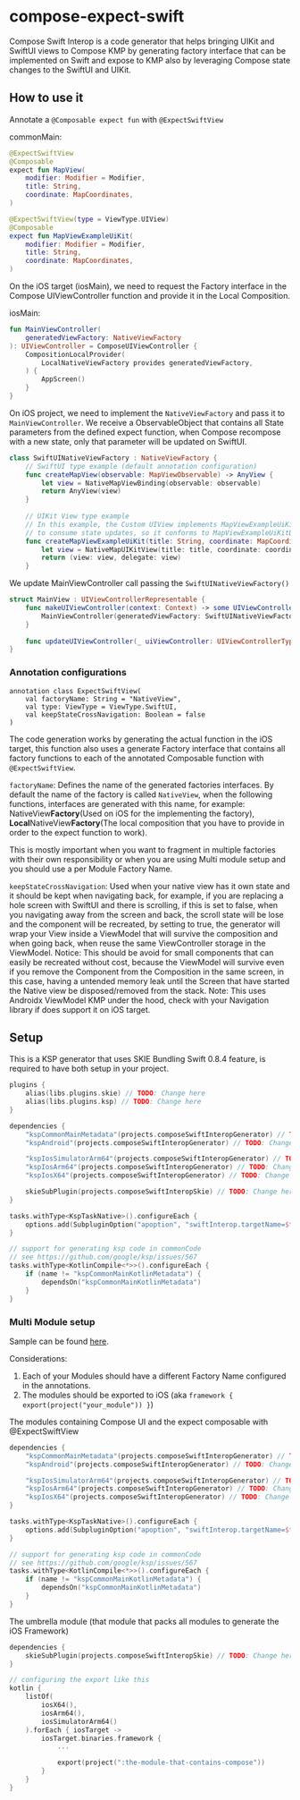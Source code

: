 # compose-expect-swift

Compose Swift Interop is a code generator that helps bringing UIKit and SwiftUI views to Compose KMP
by generating factory interface that can be implemented on Swift and expose to KMP also by leveraging
Compose state changes to the SwiftUI and UIKit.

## How to use it

Annotate a `@Composable expect fun` with `@ExpectSwiftView`

commonMain:
```kotlin
@ExpectSwiftView
@Composable
expect fun MapView(
    modifier: Modifier = Modifier,
    title: String,
    coordinate: MapCoordinates,
)

@ExpectSwiftView(type = ViewType.UIView)
@Composable
expect fun MapViewExampleUiKit(
    modifier: Modifier = Modifier,
    title: String,
    coordinate: MapCoordinates,
)
```

On the iOS target (iosMain), we need to request the Factory interface in the Compose UIViewController function
and provide it in the Local Composition.

iosMain:
```kotlin
fun MainViewController(
    generatedViewFactory: NativeViewFactory
): UIViewController = ComposeUIViewController {
    CompositionLocalProvider(
        LocalNativeViewFactory provides generatedViewFactory,
    ) {
        AppScreen()
    }
}
```

On iOS project, we need to implement the `NativeViewFactory` and pass it to `MainViewController`.
We receive a ObservableObject that contains all State parameters from the defined expect function,
when Compose recompose with a new state, only that parameter will be updated on SwiftUI.

```swift
class SwiftUINativeViewFactory : NativeViewFactory {
    // SwiftUI type example (default annotation configuration)
    func createMapView(observable: MapViewObservable) -> AnyView {
        let view = NativeMapViewBinding(observable: observable)
        return AnyView(view)
    }
    
    // UIKit View type example
    // In this example, the Custom UIView implements MapViewExampleUiKitDelegate
    // to consume state updates, so it conforms to MapViewExampleUiKitDelegate.
    func createMapViewExampleUiKit(title: String, coordinate: MapCoordinates) -> (view: UIView, delegate: MapViewExampleUiKitDelegate) {
        let view = NativeMapUIKitView(title: title, coordinate: coordinate)
        return (view: view, delegate: view)
    }
```

We update MainViewController call passing the `SwiftUINativeViewFactory()`

```swift
struct MainView : UIViewControllerRepresentable {
    func makeUIViewController(context: Context) -> some UIViewController {
        MainViewController(generatedViewFactory: SwiftUINativeViewFactory())
    }
    
    func updateUIViewController(_ uiViewController: UIViewControllerType, context: Context) {}
}
```

### Annotation configurations

```
annotation class ExpectSwiftView(
    val factoryName: String = "NativeView",
    val type: ViewType = ViewType.SwiftUI,
    val keepStateCrossNavigation: Boolean = false
)
```

The code generation works by generating the actual function in the iOS target, this function
also uses a generate Factory interface that contains all factory functions to each of the annotated
Composable function with `@ExpectSwiftView`.

`factoryName`: Defines the name of the generated factories interfaces. By default the name of the factory
is called `NativeView`, when the following functions, interfaces are generated with this name, for example:
NativeView**Factory**(Used on iOS for the implementing the factory),
**Local**NativeView**Factory**(The local composition that you have to provide in order to the expect function to work).

This is mostly important when you want to fragment in multiple factories with their own responsibility or when you are
using Multi module setup and you should use a per Module Factory Name.

`keepStateCrossNavigation`: Used when your native view has it own state
and it should be kept when navigating back, for example, if you are replacing
a hole screen with SwiftUI and there is scrolling, if this is set to false,
when you navigating away from the screen and back, the scroll state will be
lose and the component will be recreated, by setting to true, the generator
will wrap your View inside a ViewModel that will survive the composition
and when going back, when reuse the same ViewController storage in the ViewModel. Notice: This should be
avoid for small components that can easily be recreated without cost, because
the ViewModel will survive even if you remove the Component from the Composition
in the same screen, in this case, having a untended memory leak until the Screen
that have started the Native view be disposed/removed from the stack.
Note: This uses Androidx ViewModel KMP under the hood, check with your Navigation library if does support it 
on iOS target.

## Setup

This is a KSP generator that uses SKIE Bundling Swift 0.8.4 feature, is required to have both setup in
your project.

```kotlin
plugins {
    alias(libs.plugins.skie) // TODO: Change here
    alias(libs.plugins.ksp) // TODO: Change here
}
```

```kotlin
dependencies {
    "kspCommonMainMetadata"(projects.composeSwiftInteropGenerator) // TODO: Change here
    "kspAndroid"(projects.composeSwiftInteropGenerator) // TODO: Change here

    "kspIosSimulatorArm64"(projects.composeSwiftInteropGenerator) // TODO: Change here
    "kspIosArm64"(projects.composeSwiftInteropGenerator) // TODO: Change here
    "kspIosX64"(projects.composeSwiftInteropGenerator) // TODO: Change here

    skieSubPlugin(projects.composeSwiftInteropSkie) // TODO: Change here
}

tasks.withType<KspTaskNative>().configureEach {
    options.add(SubpluginOption("apoption", "swiftInterop.targetName=$target"))
}

// support for generating ksp code in commonCode
// see https://github.com/google/ksp/issues/567
tasks.withType<KotlinCompile<*>>().configureEach {
    if (name != "kspCommonMainKotlinMetadata") {
        dependsOn("kspCommonMainKotlinMetadata")
    }
}
```

### Multi Module setup

Sample can be found [here](sample/multimodule).

Considerations:
1. Each of your Modules should have a different Factory Name configured in the annotations.
2. The modules should be exported to iOS (aka ``framework { export(project("your_module")) }``)

The modules containing Compose UI and the expect composable with @ExpectSwiftView
```kotlin
dependencies {
    "kspCommonMainMetadata"(projects.composeSwiftInteropGenerator) // TODO: Change here
    "kspAndroid"(projects.composeSwiftInteropGenerator) // TODO: Change here

    "kspIosSimulatorArm64"(projects.composeSwiftInteropGenerator) // TODO: Change here
    "kspIosArm64"(projects.composeSwiftInteropGenerator) // TODO: Change here
    "kspIosX64"(projects.composeSwiftInteropGenerator) // TODO: Change here
}

tasks.withType<KspTaskNative>().configureEach {
    options.add(SubpluginOption("apoption", "swiftInterop.targetName=$target"))
}

// support for generating ksp code in commonCode
// see https://github.com/google/ksp/issues/567
tasks.withType<KotlinCompile<*>>().configureEach {
    if (name != "kspCommonMainKotlinMetadata") {
        dependsOn("kspCommonMainKotlinMetadata")
    }
}
```

The umbrella module (that module that packs all modules to generate the iOS Framework)
```kotlin
dependencies {
    skieSubPlugin(projects.composeSwiftInteropSkie) // TODO: Change here
}

// configuring the export like this
kotlin {
    listOf(
        iosX64(),
        iosArm64(),
        iosSimulatorArm64()
    ).forEach { iosTarget ->
        iosTarget.binaries.framework {
            ...

            export(project(":the-module-that-contains-compose"))
        }
    }
}
```

